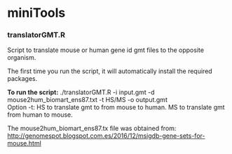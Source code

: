 # miniTools

### translatorGMT.R

Script to translate mouse or human gene id gmt files to the opposite organism. 

The first time you run the script, it will automatically install the required packages.

**To run the script:** ./translatorGMT.R -i input.gmt -d mouse2hum_biomart_ens87.txt -t HS/MS -o output.gmt  
Option -t: HS to translate gmt to from mouse to human. MS to translate gmt from human to mouse.

The mouse2hum_biomart_ens87.tx file was obtained from: http://genomespot.blogspot.com.es/2016/12/msigdb-gene-sets-for-mouse.html
